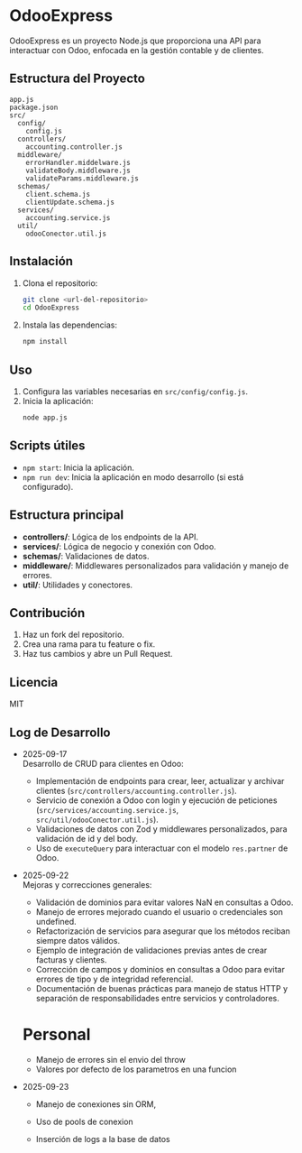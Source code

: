 # OdooExpress

OdooExpress es un proyecto Node.js que proporciona una API para interactuar con Odoo, enfocada en la gestión contable y de clientes.

## Estructura del Proyecto

```
app.js
package.json
src/
  config/
    config.js
  controllers/
    accounting.controller.js
  middleware/
    errorHandler.middelware.js
    validateBody.middleware.js
    validateParams.middleware.js
  schemas/
    client.schema.js
    clientUpdate.schema.js
  services/
    accounting.service.js
  util/
    odooConector.util.js
```

## Instalación

1. Clona el repositorio:
   ```sh
   git clone <url-del-repositorio>
   cd OdooExpress
   ```
2. Instala las dependencias:
   ```sh
   npm install
   ```

## Uso

1. Configura las variables necesarias en `src/config/config.js`.
2. Inicia la aplicación:
   ```sh
   node app.js
   ```

## Scripts útiles
- `npm start`: Inicia la aplicación.
- `npm run dev`: Inicia la aplicación en modo desarrollo (si está configurado).

## Estructura principal
- **controllers/**: Lógica de los endpoints de la API.
- **services/**: Lógica de negocio y conexión con Odoo.
- **schemas/**: Validaciones de datos.
- **middleware/**: Middlewares personalizados para validación y manejo de errores.
- **util/**: Utilidades y conectores.

## Contribución

1. Haz un fork del repositorio.
2. Crea una rama para tu feature o fix.
3. Haz tus cambios y abre un Pull Request.

## Licencia

MIT


## Log de Desarrollo

- 2025-09-17  
  Desarrollo de CRUD para clientes en Odoo:
  - Implementación de endpoints para crear, leer, actualizar y archivar clientes (`src/controllers/accounting.controller.js`).
  - Servicio de conexión a Odoo con login y ejecución de peticiones (`src/services/accounting.service.js`, `src/util/odooConector.util.js`).
  - Validaciones de datos con Zod y middlewares personalizados, para validación de id y del body.
  - Uso de `executeQuery` para interactuar con el modelo `res.partner` de Odoo.

- 2025-09-22  
  Mejoras y correcciones generales:
  - Validación de dominios para evitar valores NaN en consultas a Odoo.
  - Manejo de errores mejorado cuando el usuario o credenciales son undefined.
  - Refactorización de servicios para asegurar que los métodos reciban siempre datos válidos.
  - Ejemplo de integración de validaciones previas antes de crear facturas y clientes.
  - Corrección de campos y dominios en consultas a Odoo para evitar errores de tipo y de integridad referencial.
  - Documentación de buenas prácticas para manejo de status HTTP y separación de responsabilidades entre servicios y controladores.

  # Personal
  - Manejo de errores sin el envio del throw
  - Valores por defecto de los parametros en una funcion

- 2025-09-23
  - Manejo de conexiones sin ORM,
  
  - Uso de pools de conexion
  - Inserción de logs a la base de datos
